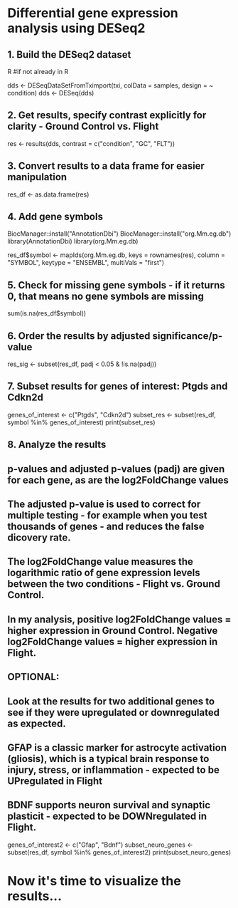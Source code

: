 # Differential gene expression analysis using DESeq2

## 1. Build the DESeq2 dataset

R #if not already in R

dds <- DESeqDataSetFromTximport(txi, colData = samples, design = ~ condition)
dds <- DESeq(dds)

## 2. Get results, specify contrast explicitly for clarity - Ground Control vs. Flight

res <- results(dds, contrast = c("condition", "GC", "FLT"))

## 3. Convert results to a data frame for easier manipulation

res_df <- as.data.frame(res)

## 4. Add gene symbols

BiocManager::install("AnnotationDbi")
BiocManager::install("org.Mm.eg.db")
library(AnnotationDbi)
library(org.Mm.eg.db)

res_df$symbol <- mapIds(org.Mm.eg.db,
                     keys = rownames(res),
                     column = "SYMBOL",
                     keytype = "ENSEMBL",
                     multiVals = "first")


## 5. Check for missing gene symbols - if it returns 0, that means no gene symbols are missing 

sum(is.na(res_df$symbol))

## 6. Order the results by adjusted significance/p-value

res_sig <- subset(res_df, padj < 0.05 & !is.na(padj))

## 7. Subset results for genes of interest: Ptgds and Cdkn2d

genes_of_interest <- c("Ptgds", "Cdkn2d")
subset_res <- subset(res_df, symbol %in% genes_of_interest)
print(subset_res)

## 8. Analyze the results

## p-values and adjusted p-values (padj) are given for each gene, as are the log2FoldChange values

## The adjusted p-value is used to correct for multiple testing - for example when you test thousands of genes - and reduces the false dicovery rate.  

## The log2FoldChange value measures the logarithmic ratio of gene expression levels between the two conditions - Flight vs. Ground Control. 

## In my analysis, positive log2FoldChange values = higher expression in Ground Control. Negative log2FoldChange values = higher expression in Flight.

## OPTIONAL:

## Look at the results for two additional genes to see if they were upregulated or downregulated as expected.

## GFAP is a classic marker for astrocyte activation (gliosis), which is a typical brain response to injury, stress, or inflammation - expected to be UPregulated in Flight

## BDNF supports neuron survival and synaptic plasticit - expected to be DOWNregulated in Flight.

genes_of_interest2 <- c("Gfap", "Bdnf")
subset_neuro_genes <- subset(res_df, symbol %in% genes_of_interest2)
print(subset_neuro_genes)

# Now it's time to visualize the results...

